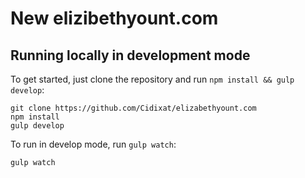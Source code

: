 # New elizibethyount.com

## Running locally in development mode

To get started, just clone the repository and run `npm install && gulp develop`:

    git clone https://github.com/Cidixat/elizabethyount.com
    npm install
    gulp develop

To run in develop mode, run `gulp watch`:

    gulp watch
